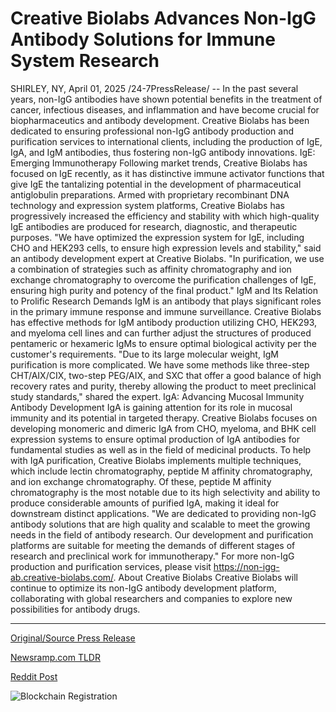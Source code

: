 # Creative Biolabs Advances Non-IgG Antibody Solutions for Immune System Research

SHIRLEY, NY, April 01, 2025 /24-7PressRelease/ -- In the past several years, non-IgG antibodies have shown potential benefits in the treatment of cancer, infectious diseases, and inflammation and have become crucial for biopharmaceutics and antibody development. Creative Biolabs has been dedicated to ensuring professional non-IgG antibody production and purification services to international clients, including the production of IgE, IgA, and IgM antibodies, thus fostering non-IgG antibody innovations.  IgE: Emerging Immunotherapy Following market trends, Creative Biolabs has focused on IgE recently, as it has distinctive immune activator functions that give IgE the tantalizing potential in the development of pharmaceutical antiglobulin preparations. Armed with proprietary recombinant DNA technology and expression system platforms, Creative Biolabs has progressively increased the efficiency and stability with which high-quality IgE antibodies are produced for research, diagnostic, and therapeutic purposes.  "We have optimized the expression system for IgE, including CHO and HEK293 cells, to ensure high expression levels and stability," said an antibody development expert at Creative Biolabs. "In purification, we use a combination of strategies such as affinity chromatography and ion exchange chromatography to overcome the purification challenges of IgE, ensuring high purity and potency of the final product."  IgM and Its Relation to Prolific Research Demands IgM is an antibody that plays significant roles in the primary immune response and immune surveillance. Creative Biolabs has effective methods for IgM antibody production utilizing CHO, HEK293, and myeloma cell lines and can further adjust the structures of produced pentameric or hexameric IgMs to ensure optimal biological activity per the customer's requirements.   "Due to its large molecular weight, IgM purification is more complicated. We have some methods like three-step CHT/AIX/CIX, two-step PEG/AIX, and SXC that offer a good balance of high recovery rates and purity, thereby allowing the product to meet preclinical study standards," shared the expert.   IgA: Advancing Mucosal Immunity Antibody Development IgA is gaining attention for its role in mucosal immunity and its potential in targeted therapy. Creative Biolabs focuses on developing monomeric and dimeric IgA from CHO, myeloma, and BHK cell expression systems to ensure optimal production of IgA antibodies for fundamental studies as well as in the field of medicinal products.  To help with IgA purification, Creative Biolabs implements multiple techniques, which include lectin chromatography, peptide M affinity chromatography, and ion exchange chromatography. Of these, peptide M affinity chromatography is the most notable due to its high selectivity and ability to produce considerable amounts of purified IgA, making it ideal for downstream distinct applications.  "We are dedicated to providing non-IgG antibody solutions that are high quality and scalable to meet the growing needs in the field of antibody research. Our development and purification platforms are suitable for meeting the demands of different stages of research and preclinical work for immunotherapy."  For more non-IgG production and purification services, please visit https://non-igg-ab.creative-biolabs.com/.  About Creative Biolabs Creative Biolabs will continue to optimize its non-IgG antibody development platform, collaborating with global researchers and companies to explore new possibilities for antibody drugs. 

---

[Original/Source Press Release](https://www.24-7pressrelease.com/press-release/521200/creative-biolabs-advances-non-igg-antibody-solutions-for-immune-system-research)
                    

[Newsramp.com TLDR](https://newsramp.com/curated-news/creative-biolabs-enhances-non-igg-antibody-production-and-purification-services-for-immunotherapy-research/625029b8d8f40c5aa86e35ea08f43c33) 

 



[Reddit Post](https://www.reddit.com/r/HealthCareNewsInfo/comments/1jopq4u/creative_biolabs_enhances_nonigg_antibody/) 



![Blockchain Registration](https://cdn.newsramp.app/24-7PressRelease/qrcode/254/1/bestWMUM.webp)